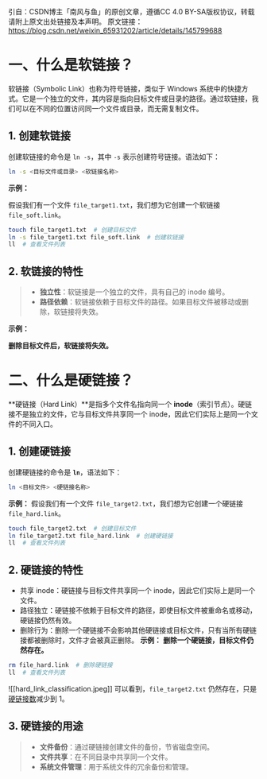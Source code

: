 引自：CSDN博主「南风与鱼」的原创文章，遵循CC 4.0 BY-SA版权协议，转载请附上原文出处链接及本声明。
原文链接：https://blog.csdn.net/weixin_65931202/article/details/145799688

# 一、什么是软链接？

软链接（Symbolic Link）也称为符号链接，类似于 Windows 系统中的快捷方式。它是一个独立的文件，其内容是指向目标文件或目录的路径。通过软链接，我们可以在不同的位置访问同一个文件或目录，而无需复制文件。

## 1. 创建软链接

创建软链接的命令是 `ln -s`，其中 `-s` 表示创建符号链接。语法如下：

```bash
ln -s <目标文件或目录> <软链接名称>
```
**示例：**

假设我们有一个文件 `file_target1.txt`，我们想为它创建一个软链接 `file_soft.link`。
```bash
touch file_target1.txt  # 创建目标文件
ln -s file_target1.txt file_soft.link  # 创建软链接
ll  # 查看文件列表
```
## 2. 软链接的特性
> - **独立性**：软链接是一个独立的文件，具有自己的 inode 编号。
> - **路径依赖**：软链接依赖于目标文件的路径。如果目标文件被移动或删除，软链接将失效。   

**示例：**

**删除目标文件后，软链接将失效。**

# 二、什么是硬链接？

**硬链接（Hard Link）**是指多个文件名指向同一个 **inode**（索引节点）。硬链接不是独立的文件，它与目标文件共享同一个 inode，因此它们实际上是同一个文件的不同入口。

## 1. 创建硬链接

创建硬链接的命令是 **`ln`**，语法如下：
```bash
ln <目标文件> <硬链接名称>
```

**示例：**
假设我们有一个文件 `file_target2.txt`，我们想为它创建一个硬链接 `file_hard.link`。
```bash
touch file_target2.txt  # 创建目标文件
ln file_target2.txt file_hard.link  # 创建硬链接
ll  # 查看文件列表
```
## 2. 硬链接的特性
- 共享 inode：硬链接与目标文件共享同一个 inode，因此它们实际上是同一个文件。
- 路径独立：硬链接不依赖于目标文件的路径，即使目标文件被重命名或移动，硬链接仍然有效。
- 删除行为：删除一个硬链接不会影响其他硬链接或目标文件，只有当所有硬链接都被删除时，文件才会被真正删除。
**示例：**
**删除一个硬链接，目标文件仍然存在。**
```bash
rm file_hard.link  # 删除硬链接
ll  # 查看文件列表
```
![[hard_link_classification.jpeg]]
可以看到，`file_target2.txt` 仍然存在，只是[硬链接数](https://so.csdn.net/so/search?q=%E7%A1%AC%E9%93%BE%E6%8E%A5%E6%95%B0&spm=1001.2101.3001.7020)减少到 1。

## 3. 硬链接的用途

> - **文件备份**：通过硬链接创建文件的备份，节省磁盘空间。 
> - **文件共享**：在不同目录中共享同一个文件。
> - **系统文件管理**：用于系统文件的冗余备份和管理。

